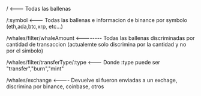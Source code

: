 / <--- Todas las ballenas

/:symbol <--- Todas las ballenas e informacion de binance por symbolo (eth,ada,btc,xrp, etc...)

/whales/filter/whaleAmount <-------- Todas las ballenas discriminadas por cantidad de transaccion (actualemte solo discrimina por la cantidad y no por el simbolo)

/whales/filter/transferType/:type <--- Donde :type puede ser "transfer","burn","mint"

/whales/exchange <---- Devuelve si fueron enviadas a un exchage, discrimina por binance, coinbase, otros
